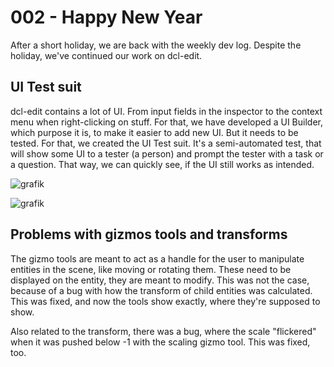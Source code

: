 # 002 - Happy New Year

After a short holiday, we are back with the weekly dev log. Despite the holiday, we've continued our work on dcl-edit. 

## UI Test suit

dcl-edit contains a lot of UI. From input fields in the inspector to the context menu when right-clicking on stuff.
For that, we have developed a UI Builder, which purpose it is, to make it easier to add new UI. But it needs to be 
tested. For that, we created the UI Test suit. It's a semi-automated test, that will show some UI to a tester (a person)
and prompt the tester with a task or a question. That way, we can quickly see, if the UI still works as intended.

![grafik](https://user-images.githubusercontent.com/11379989/211175391-d87cf4de-a2d6-472b-8cf1-66037bdbf10c.png)

![grafik](https://user-images.githubusercontent.com/11379989/211175336-199b3b4e-8fed-4dc2-b79f-84f654fc219f.png)

## Problems with gizmos tools and transforms

The gizmo tools are meant to act as a handle for the user to manipulate entities in the scene, like moving or rotating them. These need to be displayed on the entity, they are meant to modify. This was not the case, because of a bug with how the transform of child entities was calculated. This was fixed, and now the tools show exactly, where they're supposed to show.

Also related to the transform, there was a bug, where the scale "flickered" when it was pushed below -1 with the scaling gizmo tool. This was fixed, too.
